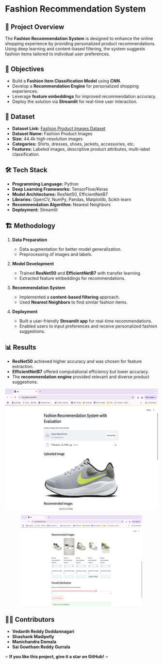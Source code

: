 # Fashion Recommendation System

## 📌 Project Overview
The **Fashion Recommendation System** is designed to enhance the online shopping experience by providing personalized product recommendations. Using deep learning and content-based filtering, the system suggests fashion items tailored to individual user preferences.

## 🎯 Objectives
- Build a **Fashion Item Classification Model** using **CNN**.
- Develop a **Recommendation Engine** for personalized shopping experiences.
- Leverage **feature embeddings** for improved recommendation accuracy.
- Deploy the solution via **Streamlit** for real-time user interaction.

## 📂 Dataset
- **Dataset Link:** [Fashion Product Images Dataset](https://www.kaggle.com/datasets/paramaggarwal/fashion-product-images-dataset)
- **Dataset Name:** Fashion Product Images
- **Size:** 44.4k high-resolution images
- **Categories:** Shirts, dresses, shoes, jackets, accessories, etc.
- **Features:** Labeled images, descriptive product attributes, multi-label classification.

## 🛠️ Tech Stack
- **Programming Language:** Python
- **Deep Learning Frameworks:** TensorFlow/Keras
- **Model Architectures:** ResNet50, EfficientNetB7
- **Libraries:** OpenCV, NumPy, Pandas, Matplotlib, Scikit-learn
- **Recommendation Algorithm:** Nearest Neighbors
- **Deployment:** Streamlit

## 🏗️ Methodology
1. **Data Preparation**
   - Data augmentation for better model generalization.
   - Preprocessing of images and labels.

2. **Model Development**
   - Trained **ResNet50** and **EfficientNetB7** with transfer learning.
   - Extracted feature embeddings for recommendations.

3. **Recommendation System**
   - Implemented a **content-based filtering** approach.
   - Used **Nearest Neighbors** to find similar fashion items.

4. **Deployment**
   - Built a user-friendly **Streamlit app** for real-time recommendations.
   - Enabled users to input preferences and receive personalized fashion suggestions.

## 📊 Results
- **ResNet50** achieved higher accuracy and was chosen for feature extraction.
- **EfficientNetB7** offered computational efficiency but lower accuracy.
- The **recommendation engine** provided relevant and diverse product suggestions.

<p align="center">
    <img src="output1.png" width="700" height="400">
</p>

<p align="center">
    <img src="output2.png" width="400" height="300">
</p>


## 👨‍💻 Contributors
- **Vedanth Reddy Doddannagari**
- **Shashank Madipelly**
- **Manichandra Domala**
- **Sai Gowtham Reddy Gurrala**


⭐ **If you like this project, give it a star on GitHub!** ⭐
